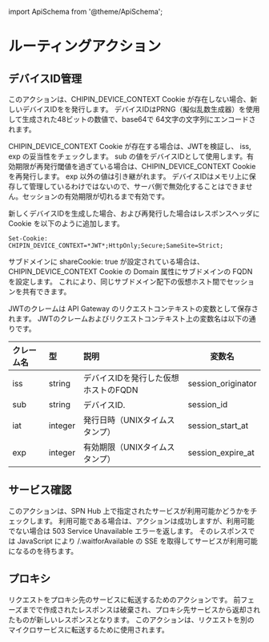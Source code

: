 import ApiSchema from '@theme/ApiSchema';

# ルーティングアクション

## デバイスID管理

このアクションは、CHIPIN_DEVICE_CONTEXT Cookie が存在しない場合、新しいデバイスIDをを発行します。
デバイスIDはPRNG（擬似乱数生成器）を使用して生成された48ビットの数値で、base64で 64文字の文字列にエンコードされます。

CHIPIN_DEVICE_CONTEXT Cookie が存在する場合は、JWTを検証し、 iss, exp の妥当性をチェックします。
sub の値をデバイスIDとして使用します。有効期限が再発行閾値を過ぎている場合は、CHIPIN_DEVICE_CONTEXT Cookie を再発行します。
exp 以外の値は引き継がれます。
デバイスIDはメモリ上に保存して管理しているわけではないので、サーバ側で無効化することはできません。セッションの有効期限が切れるまで有効です。

新しくデバイスIDを生成した場合、および再発行した場合はレスポンスヘッダに Cookie を以下のように追加します。
```
Set-Cookie: CHIPIN_DEVICE_CONTEXT=*JWT*;HttpOnly;Secure;SameSite=Strict;
```
サブドメインに shareCookie: true が設定されている場合は、CHIPIN_DEVICE_CONTEXT Cookie の Domain 属性にサブドメインの FQDN を設定します。
これにより、同じサブドメイン配下の仮想ホスト間でセッションを共有できます。

JWTのクレームは API Gateway のリクエストコンテキストの変数として保存されます。
JWTのクレームおよびリクエストコンテキスト上の変数名は以下の通りです。

| クレーム名 | 型       | 説明                                |変数名|
|:-----------|:---------|:---------------------------------|---|
| iss        | string   | デバイスIDを発行した仮想ホストのFQDN | session_originator |
| sub        | string   | デバイスID.                      | session_id |
| iat        | integer  | 発行日時（UNIXタイムスタンプ）     | session_start_at |
| exp        | integer  | 有効期限（UNIXタイムスタンプ）     | session_expire_at |


<ApiSchema id="inventory" pointer="#/components/schemas/RoutingChain/properties/rules/items/properties/action/oneOf/0" showExample={true} />

## サービス確認

このアクションは、SPN Hub 上で指定されたサービスが利用可能かどうかをチェックします。
利用可能である場合は、アクションは成功しますが、利用可能でない場合は 503 Service Unavailable エラーを返します。
そのレスポンスでは JavaScript により /.waitforAvailable の SSE を取得してサービスが利用可能になるのを待ちます。

<ApiSchema id="inventory" pointer="#/components/schemas/RoutingChain/properties/rules/items/properties/action/oneOf/1" showExample={true} />

## プロキシ

リクエストをプロキシ先のサービスに転送するためのアクションです。
前フェーズまでで作成されたレスポンスは破棄され、プロキシ先サービスから返却されたものが新しいレスポンスとなります。
このアクションは、リクエストを別のマイクロサービスに転送するために使用されます。

<ApiSchema id="inventory" pointer="#/components/schemas/RoutingChain/properties/rules/items/properties/action/oneOf/2" showExample={true} />


